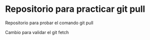 # Repositorio para practicar git pull
Repositorio para probar el comando git pull

Cambio para validar el git fetch
